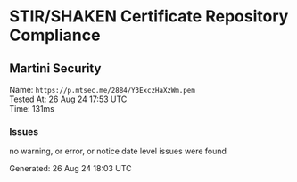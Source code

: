 # STIR/SHAKEN Certificate Repository Compliance

## Martini Security

Name: `https://p.mtsec.me/2884/Y3ExczHaXzWm.pem`\
Tested At: 26 Aug 24 17:53 UTC\
Time: 131ms

### Issues

no warning, or error, or notice date level issues were found

Generated: 26 Aug 24 18:03 UTC